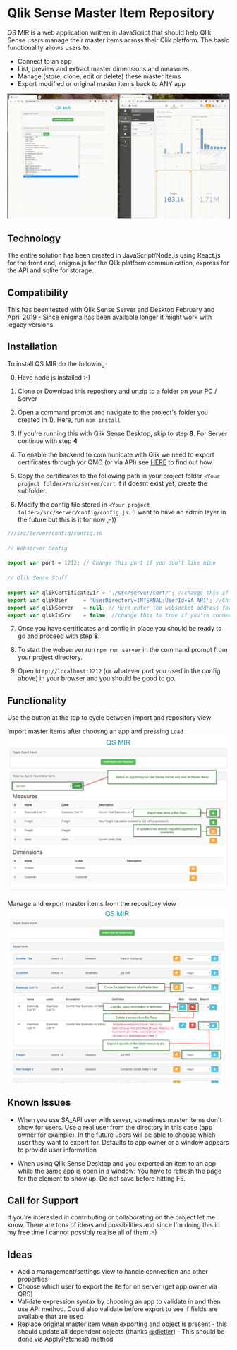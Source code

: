 # Qlik Sense Master Item Repository

QS MIR is a web application written in JavaScript that should help Qlik Sense users manage their master items across their Qlik platform. The basic functionality allows users to:

* Connect to an app
* List, preview and extract master dimensions and measures 
* Manage (store, clone, edit or delete) these master items
* Export modified or original master items back to ANY app

![Quick Demo](./resources/qsmir.gif)

## Technology

The entire solution has been created in JavaScript/Node.js using React.js for the front end, enigma.js for the Qlik platform communication, express for the API and sqlite for storage. 

## Compatibility

This has been tested with Qlik Sense Server and Desktop February and April 2019 - Since enigma has been available longer it might work with legacy versions. 

## Installation

To install QS MIR do the following:

0) Have node js installed :-)

1) Clone or Download this repository and unzip to a folder on your PC / Server

2) Open a command prompt and navigate to the project's folder you created in 1). Here, run ```npm install```

3) If you're running this with Qlik Sense Desktop, skip to step **8**. For Server continue with step **4**

4) To enable the backend to communicate with Qlik we need to export certificates through yor QMC (or via API) see [HERE](https://help.qlik.com/en-US/sense/April2019/Subsystems/ManagementConsole/Content/Sense_QMC/export-certificates.htm) to find out how. 

5) Copy the certificates to the following path in your project folder ```<Your project folder>/src/server/cert``` if it doesnt exist yet, create the subfolder.

6) Modify the config file stored in ```<Your project folder>/src/server/config/config.js```. (I want to have an admin layer in the future but this is it for now ;-))

```javascript
///src/server/config/config.js

// Webserver Config 

export var port = 1212; // Change this port if you don't like mine

// Qlik Sense Stuff

export var qlikCertificateDir = './src/server/cert/'; //change this if you want to take your certificates from elsewhere
export var qlikUser     = 'UserDirectory=INTERNAL;UserId=SA_API'; //Change this if you want to use another user then the standard API service account
export var qlikServer   = null; // Here enter the websocket address for your Qlik Sense Server engine (default: wss://your.qlik.sense:4747/app/engineData)
export var qlikIsSrv    = false; //change this to true if you're connecting to a QS server
```

7) Once you have certificates and config in place you should be ready to go and proceed with step **8**.

8) To start the webserver run ```npm run server``` in the command prompt from your project directory.

9) Open ```http://localhost:1212``` (or whatever port you used in the config above) in your browser and you should be good to go.

## Functionality

Use the button at the top to cycle between import and repository view

Import master items after choosng an app and pressing ```Load```
![basic Import](./resources/mir_import_to_repo.png)

Manage and export master items from the repository view
![basic Export](./resources/mir_repo_view.png)

## Known Issues

* When you use SA_API user with server, sometimes master items don't show for users. Use a real user from the directory in this case (app owner for example). In the future users will be able to choose which user they want to export for. Defaults to app owner or a window appears to provide user information

* When using Qlik Sense Desktop and you exported an item to an app while the same app is open in a window: You have to refresh the page for the element to show up. Do not save before hitting F5.

## Call for Support

If you're interested in contributing or collaborating on the project let me know. There are tons of ideas and possibilities and since I'm doing this in my free time I cannot possibly realise all of them :-)

## Ideas

* Add a management/settings view to handle connection and other properties
* Choose which user to export the ite for on server (get app owner via QRS)
* Validate expression syntax by choosing an app to validate in and then use API method. Could also validate before export to see if fields are available that are used
* Replace original master item when exporting and object is present - this should update all dependent objects (thanks [@dietler](https://twitter.com/dietler)) - This should be done via ApplyPatches() method
